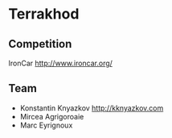 # Terrakhod

## Competition
IronCar http://www.ironcar.org/

## Team
- Konstantin Knyazkov http://kknyazkov.com
- Mircea Agrigoroaie
- Marc Eyrignoux

